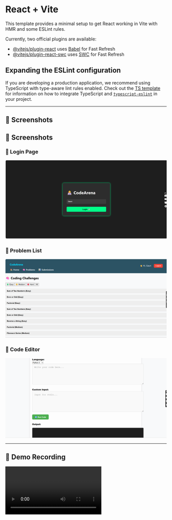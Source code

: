# React + Vite

This template provides a minimal setup to get React working in Vite with HMR and some ESLint rules.

Currently, two official plugins are available:

- [@vitejs/plugin-react](https://github.com/vitejs/vite-plugin-react/blob/main/packages/plugin-react) uses [Babel](https://babeljs.io/) for Fast Refresh
- [@vitejs/plugin-react-swc](https://github.com/vitejs/vite-plugin-react/blob/main/packages/plugin-react-swc) uses [SWC](https://swc.rs/) for Fast Refresh

## Expanding the ESLint configuration

If you are developing a production application, we recommend using TypeScript with type-aware lint rules enabled. Check out the [TS template](https://github.com/vitejs/vite/tree/main/packages/create-vite/template-react-ts) for information on how to integrate TypeScript and [`typescript-eslint`](https://typescript-eslint.io) in your project.


---

## 📸 Screenshots

## 📸 Screenshots

### 🔐 Login Page
![Login Page](public/screenshots/login-page.png)

### 📄 Problem List
![Problem List](public/screenshots/problem-list.png)

### 🧠 Code Editor
![Code Editor](public/screenshots/editor-page.png)

---

## 🎥 Demo Recording

![Demo GIF](public/screenshots/demo.gif.mp4)
